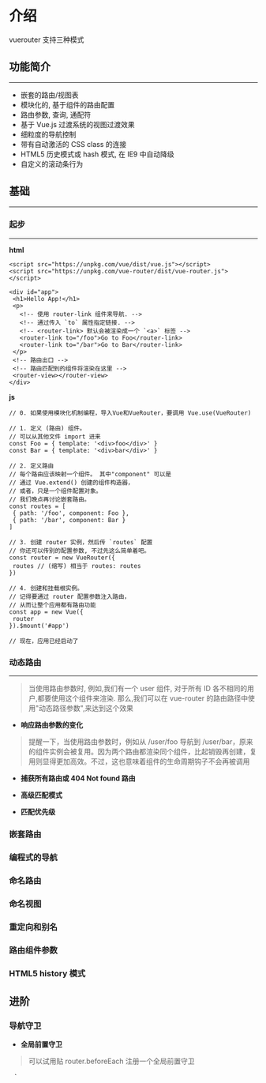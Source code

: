 # 介绍

vuerouter 支持三种模式

## 功能简介
***
* 嵌套的路由/视图表
* 模块化的, 基于组件的路由配置
* 路由参数, 查询, 通配符
* 基于 Vue.js 过渡系统的视图过渡效果
* 细粒度的导航控制
* 带有自动激活的 CSS class 的连接
* HTML5 历史模式或 hash 模式, 在 IE9 中自动降级
* 自定义的滚动条行为

## 基础

***
### 起步
***

 **html**  

 ```
 <script src="https://unpkg.com/vue/dist/vue.js"></script>
<script src="https://unpkg.com/vue-router/dist/vue-router.js"></script>

<div id="app">
  <h1>Hello App!</h1>
  <p>
    <!-- 使用 router-link 组件来导航. -->
    <!-- 通过传入 `to` 属性指定链接. -->
    <!-- <router-link> 默认会被渲染成一个 `<a>` 标签 -->
    <router-link to="/foo">Go to Foo</router-link>
    <router-link to="/bar">Go to Bar</router-link>
  </p>
  <!-- 路由出口 -->
  <!-- 路由匹配到的组件将渲染在这里 -->
  <router-view></router-view>
</div>
 ``` 

 **js**

 ```
 // 0. 如果使用模块化机制编程，导入Vue和VueRouter，要调用 Vue.use(VueRouter)

// 1. 定义 (路由) 组件。
// 可以从其他文件 import 进来
const Foo = { template: '<div>foo</div>' }
const Bar = { template: '<div>bar</div>' }

// 2. 定义路由
// 每个路由应该映射一个组件。 其中"component" 可以是
// 通过 Vue.extend() 创建的组件构造器，
// 或者，只是一个组件配置对象。
// 我们晚点再讨论嵌套路由。
const routes = [
  { path: '/foo', component: Foo },
  { path: '/bar', component: Bar }
]

// 3. 创建 router 实例，然后传 `routes` 配置
// 你还可以传别的配置参数, 不过先这么简单着吧。
const router = new VueRouter({
  routes // (缩写) 相当于 routes: routes
})

// 4. 创建和挂载根实例。
// 记得要通过 router 配置参数注入路由，
// 从而让整个应用都有路由功能
const app = new Vue({
  router
}).$mount('#app')

// 现在，应用已经启动了
 ```

### 动态路由
***

 >当使用路由参数时, 例如,我们有一个 user 组件, 对于所有 ID 各不相同的用户,都要使用这个组件来渲染. 那么,我们可以在 vue-router 的路由路径中使用"动态路径参数",来达到这个效果

*  **响应路由参数的变化**

>提醒一下，当使用路由参数时，例如从 /user/foo 导航到 /user/bar，原来的组件实例会被复用。因为两个路由都渲染同个组件，比起销毁再创建，复用则显得更加高效。不过，这也意味着组件的生命周期钩子不会再被调用

*  **捕获所有路由或 404 Not found 路由**

* **高级匹配模式**

* **匹配优先级**










###  嵌套路由

### 编程式的导航

###  命名路由

### 命名视图



### 重定向和别名

###  路由组件参数

### HTML5 history 模式

## 进阶

### 导航守卫

* **全局前置守卫**

> 可以试用贴 router.beforeEach 注册一个全局前置守卫

 ` ` `


